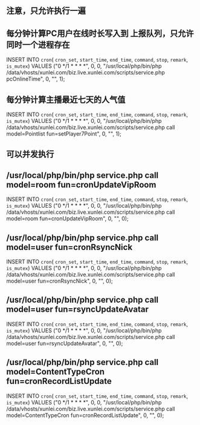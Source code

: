 ## 注意，只允许执行一遍

## 每分钟计算PC用户在线时长写入到 上报队列，只允许同时一个进程存在
INSERT INTO `cron`( `cron_set`, `start_time`, `end_time`,
 `command`, `stop`, `remark`, `is_mutex`)
VALUES ("0 */1 * * * *", 0, 0, "/usr/local/php/bin/php /data/vhosts/xunlei.com/biz.live.xunlei.com/scripts/service.php pcOnlineTime",
0, "", 1);

## 每分钟计算主播最近七天的人气值
INSERT INTO `cron`( `cron_set`, `start_time`, `end_time`,
 `command`, `stop`, `remark`, `is_mutex`)
VALUES ("0 */1 * * * *", 0, 0,
"/usr/local/php/bin/php /data/vhosts/xunlei.com/biz.live.xunlei.com/scripts/service.php call model=Pointlist fun=setPlayer7Point",
0, "", 1);

## 可以并发执行
## /usr/local/php/bin/php service.php call model=room fun=cronUpdateVipRoom
INSERT INTO `cron`( `cron_set`, `start_time`, `end_time`,
 `command`, `stop`, `remark`, `is_mutex`)
VALUES ("0 */1 * * * *", 0, 0,
"/usr/local/php/bin/php /data/vhosts/xunlei.com/biz.live.xunlei.com/scripts/service.php call model=room fun=cronUpdateVipRoom",
0, "", 0);

## /usr/local/php/bin/php service.php call model=user fun=cronRsyncNick
INSERT INTO `cron`( `cron_set`, `start_time`, `end_time`,
 `command`, `stop`, `remark`, `is_mutex`)
VALUES ("0 */1 * * * *", 0, 0,
"/usr/local/php/bin/php /data/vhosts/xunlei.com/biz.live.xunlei.com/scripts/service.php call model=user fun=cronRsyncNick",
0, "", 0);

## /usr/local/php/bin/php service.php call model=user fun=rsyncUpdateAvatar
INSERT INTO `cron`( `cron_set`, `start_time`, `end_time`,
 `command`, `stop`, `remark`, `is_mutex`)
VALUES ("0 */1 * * * *", 0, 0,
"/usr/local/php/bin/php /data/vhosts/xunlei.com/biz.live.xunlei.com/scripts/service.php call model=user fun=rsyncUpdateAvatar",
0, "", 0);

## /usr/local/php/bin/php service.php call model=ContentTypeCron fun=cronRecordListUpdate
INSERT INTO `cron`( `cron_set`, `start_time`, `end_time`,
 `command`, `stop`, `remark`, `is_mutex`)
VALUES ("0 */1 * * * *", 0, 0,
"/usr/local/php/bin/php /data/vhosts/xunlei.com/biz.live.xunlei.com/scripts/service.php call model=ContentTypeCron fun=cronRecordListUpdate",
0, "", 0);